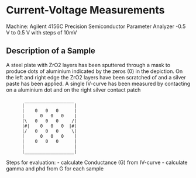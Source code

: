 Current-Voltage Measurements
============================

Machine: Agilent 4156C Precision Semiconductor Parameter Analyzer
-0.5 V to 0.5 V with steps of 10mV 

Description of a Sample
-----------------------
A steel plate with ZrO2 layers has been sputtered through a mask to produce dots of 
aluminium indicated by the zeros (0) in the depiction. On the left and right edge the 
ZrO2 layers have been scratched of and a silver paste has been applied. A single 
IV-curve has been measured by contacting on a aluminium dot and on the right silver 
contact patch 
``` 
       ___________________
      |                   |
      |    0   0   0      |
      |      0   0   0    |
      |\   0   0   0     /|
      |#|    0   0   0  |#|
      |/   0   0   0     \|
      |      0   0   0    |
      |    0   0   0      |
      |                   | 
      |___________________|
```

Steps for evaluation:
    - calculate Conductance (G) from IV-curve
    - calculate gamma and phd from G for each sample 
